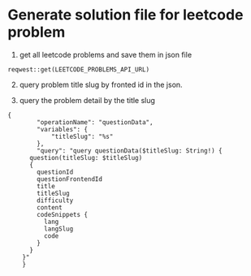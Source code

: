 # Generate solution file for leetcode problem

1. get all leetcode problems and save them in json file
```
reqwest::get(LEETCODE_PROBLEMS_API_URL)
```

2. query problem title slug by fronted id in the json.


3. query the problem detail by the title slug
```
{
		"operationName": "questionData",
		"variables": {
			"titleSlug": "%s"
		},
		"query": "query questionData($titleSlug: String!) {
      question(titleSlug: $titleSlug) 
      {
        questionId  
        questionFrontendId 
        title 
        titleSlug 
        difficulty 
        content 
        codeSnippets {      
          lang      
          langSlug   
          code   
        }
      }
    }"
	}
```
